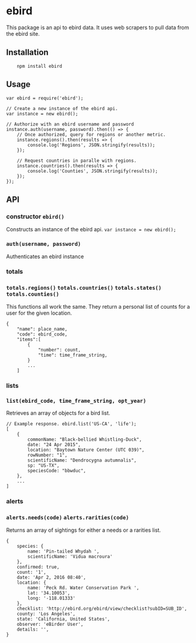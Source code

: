 # ebird

This package is an api to ebird data.  It uses web scrapers to pull data from the ebird site.

## Installation

```
    npm install ebird
```

## Usage

```
var ebird = require('ebird');

// Create a new instance of the ebird api.
var instance = new ebird();

// Authorize with an ebird username and password
instance.auth(username, password).then(() => {
    // Once authorized, query for regions or another metric.  
    instance.regions().then(results => {
        console.log('Regions', JSON.stringify(results));
    });

    // Request countries in paralle with regions.
    instance.countries().then(results => {
        console.log('Counties', JSON.stringify(results));
    });
});
```

## API

### constructor `ebird()`
Constructs an instance of the ebird api.  `var instance = new ebird();`

### `auth(username, password)`
Authenticates an ebird instance

### totals
### `totals.regions()` `totals.countries()` `totals.states()` `totals.counties()`
This functions all work the same.  They return a personal list of counts for a user for the given location.

```
{
    "name": place_name,
    "code": ebird_code,
    "items":[
        {
            "number": count,
            "time": time_frame_string,
        }
        ...
    ]
```

### lists
### `list(ebird_code, time_frame_string, opt_year)`
Retrieves an array of objects for a bird list.

```
// Example response. ebird.list('US-CA', 'life');
[
    {
        commonName: "Black-bellied Whistling-Duck",
        date: "24 Apr 2015",
        location: "Baytown Nature Center (UTC 039)",
        rowNumber: "1",
        scientificName: "Dendrocygna autumnalis",
        sp: "US-TX",
        speciesCode: "bbwduc",
    },
    ...
]
```


### alerts
### `alerts.needs(code)` `alerts.rarities(code)`
Returns an array of sightings for either a needs or a rarities list.

```
{
    species: {
        name: 'Pin-tailed Whydah ',
        scientificName: 'Vidua macroura'
    },
    confirmed: true,
    count: '1',
    date: 'Apr 2, 2016 08:40',
    location: {
        name: 'Peck Rd. Water Conservation Park ',
        lat: '34.10053',
        long: '-118.01333'
    },
    checklist: 'http://ebird.org/ebird/view/checklist?subID=SUB_ID',
    county: 'Los Angeles',
    state: 'California, United States',
    observer: 'eBirder User',
    details: '',
}
```




